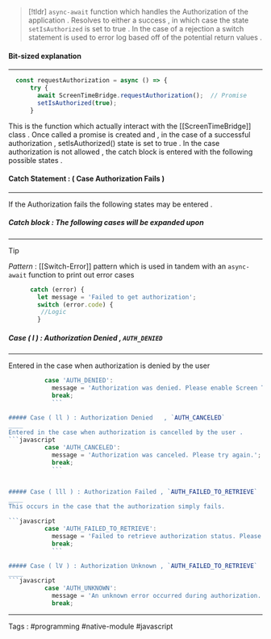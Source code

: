 > [!tldr] 
> `async-await` function which handles the Authorization of the application . Resolves to either a success , in which case the state `setIsAuthorized` is set to true  . In the case of a rejection a switch statement is used to error log based off of the potential return values . 
#### Bit-sized explanation 
___
```javascript
  const requestAuthorization = async () => {
      try {
        await ScreenTimeBridge.requestAuthorization();  // Promise 
        setIsAuthorized(true);
      } 
```

This is the function which actually interact with the [[ScreenTimeBridge]] class .  Once called a promise is created and , in the case of a successful authorization , setIsAuthorized() state is set to true . In the case authorization is not allowed , the catch block is entered with the following possible states . 


#### Catch Statement : ( Case Authorization Fails )
___
If the Authorization fails the following states may be entered . 
##### Catch block : The following cases will be expanded upon 
____

> [!tip] 
> *Pattern* : [[Switch-Error]]  pattern  which is used in tandem with an `async-await` function to print out error cases 

```javascript
      catch (error) {
        let message = 'Failed to get authorization';
        switch (error.code) {
         //Logic 
        }
```

##### Case ( l ) : Authorization Denied , `AUTH_DENIED`
____

Entered in the case when authorization is denied by the user 
```javascript
          case 'AUTH_DENIED':
            message = 'Authorization was denied. Please enable Screen Time in Settings.';
            break;
            ```

##### Case ( ll ) : Authorization Denied   , `AUTH_CANCELED`
____
Entered in the case when authorization is cancelled by the user . 
```javascript
          case 'AUTH_CANCELED':
            message = 'Authorization was canceled. Please try again.';
            break;
            ```


##### Case ( lll ) : Authorization Failed , `AUTH_FAILED_TO_RETRIEVE`
____
This occurs in the case that the authorization simply fails.

```javascript
          case 'AUTH_FAILED_TO_RETRIEVE':
            message = 'Failed to retrieve authorization status. Please check your device settings.';
            break;
            ```

##### Case ( lV ) : Authorization Unknown , `AUTH_FAILED_TO_RETRIEVE`
____
```javascript
          case 'AUTH_UNKNOWN':
            message = 'An unknown error occurred during authorization.';
            break;
```

___

Tags : #programming #native-module #javascript 